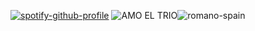 [![spotify-github-profile](https://spotify-github-profile.kittinanx.com/api/view?uid=31x7nxf2ao2ae5e4d62yclnezpn4&cover_image=true&theme=novatorem&show_offline=false&background_color=121212&interchange=false&bar_color=53b14f&bar_color_cover=false)](https://github.com/kittinan/spotify-github-profile)
![AMO EL TRIO](https://github.com/user-attachments/assets/bbd3370e-6b8f-45ca-a960-b44cbe0ca992)![romano-spain](https://github.com/user-attachments/assets/abf4b691-012c-411c-bbb1-8f6166cc157e)

